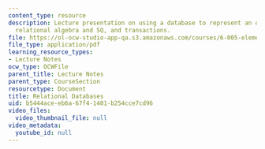 ```yaml
---
content_type: resource
description: Lecture presentation on using a database to represent an object model,
  relational algebra and SQ, and transactions.
file: https://ol-ocw-studio-app-qa.s3.amazonaws.com/courses/6-005-elements-of-software-construction-fall-2008/b5444aceeb6a67f41401b254cce7cd96_MIT6_005f08_lec22.pdf
file_type: application/pdf
learning_resource_types:
- Lecture Notes
ocw_type: OCWFile
parent_title: Lecture Notes
parent_type: CourseSection
resourcetype: Document
title: Relational Databases
uid: b5444ace-eb6a-67f4-1401-b254cce7cd96
video_files:
  video_thumbnail_file: null
video_metadata:
  youtube_id: null
---
```

